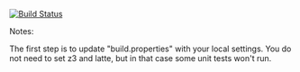 [![Build Status](https://travis-ci.org/19770251/green.svg?branch=master)](https://travis-ci.org/19770251/green.svg?branch=master)

Notes:

The first step is to update "build.properties" with your local
settings.  You do not need to set z3 and latte, but in that case
some unit tests won't run.
   
